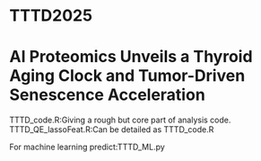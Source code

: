 # TTTD2025
# AI Proteomics Unveils a Thyroid Aging Clock and Tumor-Driven Senescence Acceleration

TTTD_code.R:Giving a rough but core part of analysis code.  
TTTD_QE_lassoFeat.R:Can be detailed as TTTD_code.R  

For machine learning predict:TTTD_ML.py
